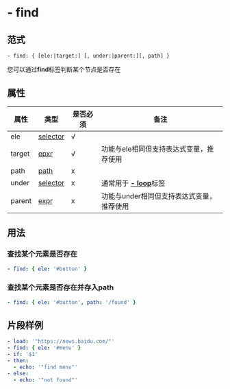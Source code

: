 # \- find

## 范式
```
- find: { [ele:|target:] [, under:|parent:][, path] }
```
您可以通过**find**标签判断某个节点是否存在

## 属性
| 属性 | 类型 | 是否必须 | 备注 |
|--------|--------|--------|--------|
|   ele   | [selector](datatype.md)  | √ |   |
|   target   | [epxr](datatype.md)  | √ | 功能与ele相同但支持表达式变量，推荐使用  |
|   path   | [path](datatype.md)  |  x |   |
|   under   | [selector](datatype.md)  |  x | 通常用于 [**- loop**](loop.md)标签  |
|   parent   | [expr](datatype.md)  |  x | 功能与under相同但支持表达式变量，推荐使用  |

## 用法
### 查找某个元素是否存在
```yaml
- find: { ele: '#button' }
```

### 查找某个元素是否存在并存入path
```yaml
- find: { ele: '#button', path: '/found' }
```

## 片段样例
```yaml
- load: '"https://news.baidu.com/"'
- find: { ele: '#menu' }
- if: '$1'
- then:
  - echo: '"find menu"'
- else:
  - echo: '"not found"'
```
